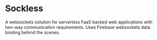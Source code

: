 # Sockless
A websockets solution for serverless FaaS backed web applications with two-way communication requirements.
Uses Firebase websockets data binding behind the scenes.
